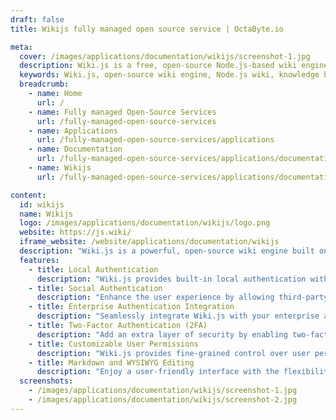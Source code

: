 ```yaml
---
draft: false
title: Wikijs fully managed open source service | OctaByte.io

meta:
  cover: /images/applications/documentation/wikijs/screenshot-1.jpg
  description: Wiki.js is a free, open-source Node.js-based wiki engine for creating and managing knowledge bases with ease. It offers seamless authentication options and integrates with cloud platforms for easy deployment.
  keywords: Wiki.js, open-source wiki engine, Node.js wiki, knowledge base, documentation platform, self-hosted wiki, DigitalOcean, AWS, authentication, LDAP, SAML, OAuth2, 2FA security
  breadcrumb:
    - name: Home
      url: /
    - name: Fully managed Open-Source Services
      url: /fully-managed-open-source-services
    - name: Applications
      url: /fully-managed-open-source-services/applications
    - name: Documentation
      url: /fully-managed-open-source-services/applications/documentation
    - name: Wikijs
      url: /fully-managed-open-source-services/applications/documentation/wikijs

content:
  id: wikijs
  name: Wikijs
  logo: /images/applications/documentation/wikijs/logo.png
  website: https://js.wiki/
  iframe_website: /website/applications/documentation/wikijs
  description: "Wiki.js is a powerful, open-source wiki engine built on Node.js and written in JavaScript. This versatile platform is designed to help teams, businesses, and individuals create and manage knowledge bases and documentation with ease. Released under the Affero GNU General Public License, Wiki.js is a self-hosted solution that offers flexibility, robust features, and seamless integrations. You can also deploy Wiki.js using one-click installations on popular cloud platforms like DigitalOcean and AWS, making it the perfect choice for both developers and organizations looking to centralize their information management."
  features:
    - title: Local Authentication
      description: "Wiki.js provides built-in local authentication with easy self-registration and password recovery, ensuring secure access control for your knowledge base."
    - title: Social Authentication
      description: "Enhance the user experience by allowing third-party authentication via popular services such as Google, Facebook, Microsoft, GitHub, Discord, Slack, and more."
    - title: Enterprise Authentication Integration
      description: "Seamlessly integrate Wiki.js with your enterprise authentication system using LDAP, SAML, CAS, Auth0, Okta, Azure AD, and other authentication protocols."
    - title: Two-Factor Authentication (2FA)
      description: "Add an extra layer of security by enabling two-factor authentication (2FA) for supported authentication methods to protect sensitive information."
    - title: Customizable User Permissions
      description: "Wiki.js provides fine-grained control over user permissions, allowing administrators to define specific access levels for different groups and users."
    - title: Markdown and WYSIWYG Editing
      description: "Enjoy a user-friendly interface with the flexibility of Markdown or a visual WYSIWYG editor, making content creation and editing simple for all users."
  screenshots:
    - /images/applications/documentation/wikijs/screenshot-1.jpg
    - /images/applications/documentation/wikijs/screenshot-2.jpg
---
```

